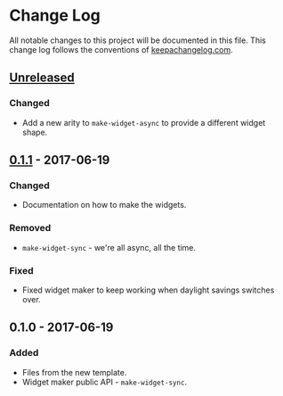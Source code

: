 # Change Log
All notable changes to this project will be documented in this file. This change log follows the conventions of [keepachangelog.com](http://keepachangelog.com/).

## [Unreleased]
### Changed
- Add a new arity to `make-widget-async` to provide a different widget shape.

## [0.1.1] - 2017-06-19
### Changed
- Documentation on how to make the widgets.

### Removed
- `make-widget-sync` - we're all async, all the time.

### Fixed
- Fixed widget maker to keep working when daylight savings switches over.

## 0.1.0 - 2017-06-19
### Added
- Files from the new template.
- Widget maker public API - `make-widget-sync`.

[Unreleased]: https://github.com/your-name/clj-odbp/compare/0.1.1...HEAD
[0.1.1]: https://github.com/your-name/clj-odbp/compare/0.1.0...0.1.1
